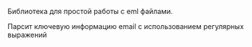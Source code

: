 Библиотека для простой работы с eml файлами.

Парсит ключевую информацию email с использованием регулярных выражений
